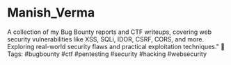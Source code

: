 # Manish_Verma
A collection of my Bug Bounty reports and CTF writeups, covering web security vulnerabilities like XSS, SQLi, IDOR, CSRF, CORS, and more. Exploring real-world security flaws and practical exploitation techniques."  📝 Tags: #bugbounty #ctf #pentesting #security #hacking #websecurity
